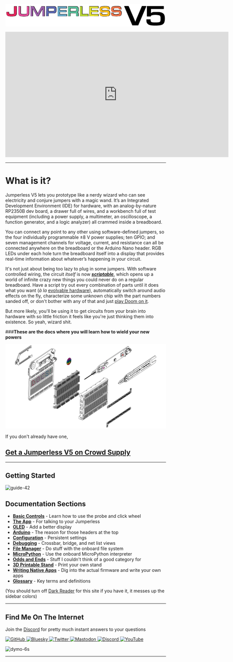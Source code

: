 ![](assets/JNameLogo.png)
 
  
<iframe width="700" height="394" src="https://www.youtube.com/embed/fJTE7R_CV8w?si=YzBQzDnk0kS_qtsm" title="Jumperless Launch Video" frameborder="0" allow="accelerometer; autoplay; clipboard-write; encrypted-media; gyroscope; picture-in-picture; web-share" referrerpolicy="strict-origin-when-cross-origin" allowfullscreen></iframe>

 
  ---

# What is it?

Jumperless V5 lets you prototype like a nerdy wizard who can see electricity and conjure jumpers with a magic wand. It’s an Integrated Development Environment (IDE) for hardware, with an analog-by-nature RP2350B dev board, a drawer full of wires, and a workbench full of test equipment (including a power supply, a multimeter, an oscilloscope, a function generator, and a logic analyzer) all crammed inside a breadboard.

You can connect any point to any other using software-defined jumpers, so the four individually programmable ±8 V power supplies; ten GPIO; and seven management channels for voltage, current, and resistance can all be connected anywhere on the breadboard or the Arduino Nano header. RGB LEDs under each hole turn the breadboard itself into a display that provides real-time information about whatever’s happening in your circuit.

It's not just about being too lazy to plug in some jumpers. With software controlled wiring, the circuit *itself* is now [***scriptable***](08-micropython.md), which opens up a world of infinite crazy new things you could never do on a regular breadboard. Have a script try out every combination of parts until it does what you want (*à la* [evolvable hardware](https://evolvablehardware.org/)), automatically switch around audio effects on the fly, characterize some unknown chip with the part numbers sanded off, or don't bother with any of that and just [play Doom on it](https://www.youtube.com/watch?v=xWYWruUO0F4).

But more likely, you'll be using it to get circuits from your brain into hardware with so little friction it feels like you're just thinking them into existence. So yeah, wizard shit.

###**These are the docs where you will learn how to wield your new powers**

![](assets/Explodraft.png)


If you don't already have one,
## [Get a Jumperless V5 on Crowd Supply](https://www.crowdsupply.com/architeuthis-flux/jumperless-v5)


---

## Getting Started

![guide-42](https://github.com/user-attachments/assets/e35c42e0-b23a-4203-a836-44f0991db7fc)

## Documentation Sections

- **[Basic Controls](01-basic-controls.md)** - Learn how to use the probe and click wheel
- **[The App](03-app.md)** - For talking to your Jumperless
- **[OLED](04-oled.md)** - Add a better display
- **[Arduino](05-arduino.md)** - The reason for those headers at the top
- **[Configuration](06-config.md)** - Persistent settings
- **[Debugging](07-debugging.md)** - Crossbar, bridge, and net list views
- **[File Manager](08-file-manager.md)** - Do stuff with the onboard file system
- **[MicroPython](08-micropython.md)** - Use the onboard MicroPython interpreter
- **[Odds and Ends](09-odds-and-ends.md)** - Stuff I couldn't think of a good category for
- **[3D Printable Stand](10-3d-stand.md)** - Print your own stand
- **[Writing Native Apps](11-WritingApps.md)** - Dig into the actual firmware and write your own apps
- **[Glossary](99-glossary.md)** - Key terms and definitions

(You should turn off [Dark Reader](https://darkreader.org/) for this site if you have it, it messes up the sidebar colors)

---

## Find Me On The Internet

Join the [Discord](https://discord.gg/bvacV7r3FP) for pretty much instant answers to your questions

<div class="social-icons">
  <a href="https://github.com/Architeuthis-Flux">
    <img src="https://cdn.jsdelivr.net/npm/simple-icons@v10/icons/github.svg" class="social-icon" alt="GitHub">
  </a>
  <a href="https://bsky.app/profile/architeuthisflux.bsky.social">
    <img src="https://cdn.jsdelivr.net/npm/simple-icons@v10/icons/bluesky.svg" class="social-icon" alt="Bluesky">
  </a>
    <a href="https://x.com/arabidsquid">
    <img src="https://cdn.jsdelivr.net/npm/simple-icons@v10/icons/twitter.svg" class="social-icon" alt="Twitter">
  </a>
    <a href="https://leds.social/@ArchiteuthisFlux">
    <img src="https://cdn.jsdelivr.net/npm/simple-icons@v10/icons/mastodon.svg" class="social-icon" alt="Mastodon">
  </a>
  <a href="https://discord.gg/bvacV7r3FP">
    <img src="https://cdn.jsdelivr.net/npm/simple-icons@v10/icons/discord.svg" class="social-icon" alt="Discord">
  </a>


  <a href="https://www.youtube.com/@arabidsquid">
    <img src="https://cdn.jsdelivr.net/npm/simple-icons@v10/icons/youtube.svg" class="social-icon" alt="YouTube">
  </a>

</div>



![dymo-6s](https://github.com/user-attachments/assets/d59e3ebc-591c-4c2c-bce3-1f65f9555c61)


---



